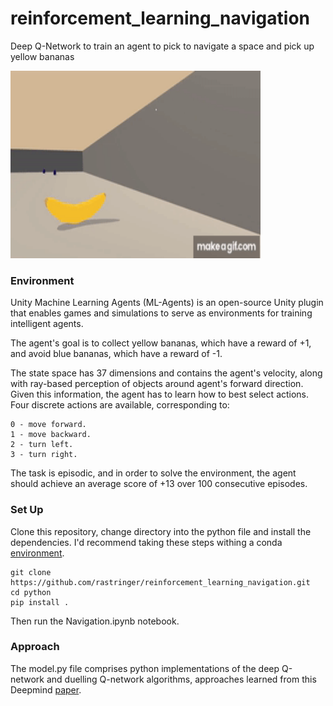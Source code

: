 # reinforcement_learning_navigation
Deep Q-Network to train an agent to pick to navigate a space and pick up yellow bananas

<img src="Duelling_DQN_500_Episodes.gif" width="400" height="300" />

### Environment

Unity Machine Learning Agents (ML-Agents) is an open-source Unity plugin that enables games and simulations to serve as environments for training intelligent agents. 

The agent's goal is to collect yellow bananas, which have a reward of +1, and avoid blue bananas, which have a reward of -1.

The state space has 37 dimensions and contains the agent's velocity, along with ray-based perception of objects around agent's forward direction. Given this information, the agent has to learn how to best select actions. Four discrete actions are available, corresponding to:

    0 - move forward.
    1 - move backward.
    2 - turn left.
    3 - turn right.

The task is episodic, and in order to solve the environment, the agent should achieve an average score of +13 over 100 consecutive episodes.


### Set Up

Clone this repository, change directory into the python file and install the dependencies. I'd recommend taking these steps withing a conda [environment](https://conda.io/docs/user-guide/tasks/manage-environments.html#creating-an-environment-with-commands).

```
git clone https://github.com/rastringer/reinforcement_learning_navigation.git
cd python 
pip install .
```

Then run the Navigation.ipynb notebook.

### Approach

The model.py file comprises python implementations of the deep Q-network and duelling Q-network algorithms, approaches learned from this Deepmind [paper](https://storage.googleapis.com/deepmind-media/dqn/DQNNaturePaper.pdf).

